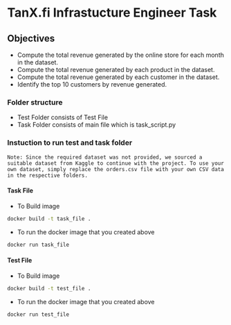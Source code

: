 # TanX.fi Infrastucture Engineer Task

## Objectives

- Compute the total revenue generated by the online store for each month in the dataset.
- Compute the total revenue generated by each product in the dataset.
- Compute the total revenue generated by each customer in the
  dataset.
- Identify the top 10 customers by revenue generated.

### Folder structure

- Test Folder consists of Test File
- Task Folder consists of main file which is task_script.py

### Instuction to run test and task folder

`Note: Since the required dataset was not provided, we sourced a suitable dataset from Kaggle to continue with the project. To use your own dataset, simply replace the orders.csv file with your own CSV data in the respective folders.`

#### Task File

- To Build image

```cmd
docker build -t task_file .
```

- To run the docker image that you created above

```cmd
docker run task_file
```

#### Test File

- To Build image

```cmd
docker build -t test_file .
```

- To run the docker image that you created above

```cmd
docker run test_file
```
